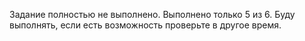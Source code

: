 Задание полностью не выполнено. Выполнено только 5 из 6. Буду выполнять, если есть возможность проверьте в другое время.
